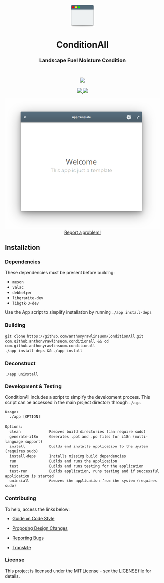 <div align="center">
  <span align="center"> <img width="80" height="70" class="center" src="https://github.com/anthonyrawlinsuom/ConditionAll/blob/master/data/images/com.github.anthonyrawlinsuom.conditionall.png" alt="Icon"></span>
  <h1 align="center">ConditionAll</h1>
  <h3 align="center">Landscape Fuel Moisture Condition</h3>
</div>

<br/>

<p align="center">
    <a href="https://appcenter.elementary.io/com.github.anthonyrawlinsuom.conditionall">
        <img src="https://appcenter.elementary.io/badge.svg">
    </a>
</p>

<p align="center">
  <a href="https://github.com/anthonyrawlinsuom/ConditionAll/blob/master/LICENSE">
    <img src="https://img.shields.io/badge/License-MIT-blue.svg">
  </a>
  <a href="https://github.com/anthonyrawlinsuom/ConditionAll/releases">
    <img src="https://img.shields.io/badge/Release-v%201.0.0-orange.svg">
  </a>
</p>

<p align="center">
    <img  src="https://github.com/anthonyrawlinsuom/ConditionAll/blob/master/data/images/screenshot.png" alt="Screenshot"> <br>
  <a href="https://github.com/anthonyrawlinsuom/ConditionAll/issues/new"> Report a problem! </a>
</p>

## Installation

### Dependencies
These dependencies must be present before building:
 - `meson`
 - `valac`
 - `debhelper`
 - `libgranite-dev`
 - `libgtk-3-dev`


Use the App script to simplify installation by running `./app install-deps`
 
 ### Building

```
git clone https://github.com/anthonyrawlinsuom/ConditionAll.git com.github.anthonyrawlinsuom.conditionall && cd com.github.anthonyrawlinsuom.conditionall
./app install-deps && ./app install
```

### Deconstruct

```
./app uninstall
```

### Development & Testing

ConditionAll includes a script to simplify the development process. This script can be accessed in the main project directory through `./app`.

```
Usage:
  ./app [OPTION]

Options:
  clean             Removes build directories (can require sudo)
  generate-i18n     Generates .pot and .po files for i18n (multi-language support)
  install           Builds and installs application to the system (requires sudo)
  install-deps      Installs missing build dependencies
  run               Builds and runs the application
  test              Builds and runs testing for the application
  test-run          Builds application, runs testing and if successful application is started
  uninstall         Removes the application from the system (requires sudo)
```

### Contributing

To help, access the links below:

- [Guide on Code Style](https://github.com/anthonyrawlinsuom/ConditionAll/wiki/Guide-on-code-style)

- [Proposing Design Changes](https://github.com/anthonyrawlinsuom/ConditionAll/wiki/Proposing-Design-Changes)

- [Reporting Bugs](https://github.com/anthonyrawlinsuom/ConditionAll/wiki/Reporting-Bugs)

- [Translate](https://github.com/anthonyrawlinsuom/ConditionAll/wiki/Translate)


### License

This project is licensed under the MIT License - see the [LICENSE](LICENSE.md) file for details.
